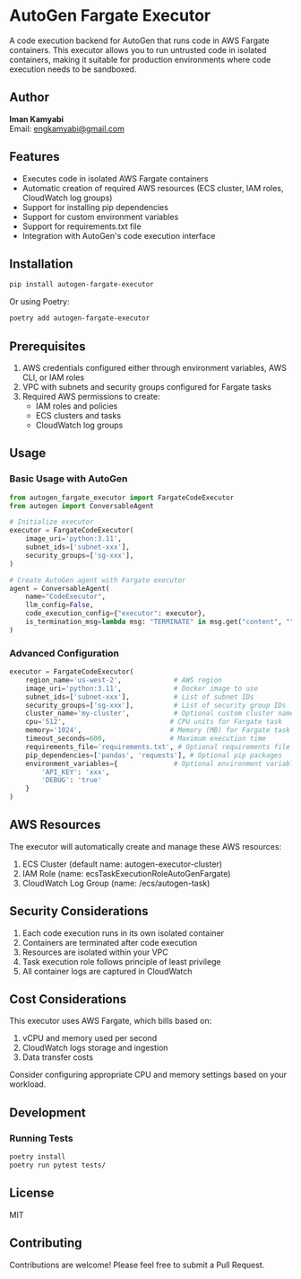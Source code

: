 # AutoGen Fargate Executor

A code execution backend for AutoGen that runs code in AWS Fargate containers. This executor allows you to run untrusted code in isolated containers, making it suitable for production environments where code execution needs to be sandboxed.

## Author
**Iman Kamyabi**  
Email: engkamyabi@gmail.com

## Features

- Executes code in isolated AWS Fargate containers
- Automatic creation of required AWS resources (ECS cluster, IAM roles, CloudWatch log groups)
- Support for installing pip dependencies
- Support for custom environment variables
- Support for requirements.txt file
- Integration with AutoGen's code execution interface

## Installation

```bash
pip install autogen-fargate-executor
```

Or using Poetry:

```bash
poetry add autogen-fargate-executor
```

## Prerequisites

1. AWS credentials configured either through environment variables, AWS CLI, or IAM roles
2. VPC with subnets and security groups configured for Fargate tasks
3. Required AWS permissions to create:
   - IAM roles and policies
   - ECS clusters and tasks
   - CloudWatch log groups

## Usage

### Basic Usage with AutoGen

```python
from autogen_fargate_executor import FargateCodeExecutor
from autogen import ConversableAgent

# Initialize executor
executor = FargateCodeExecutor(
    image_uri='python:3.11',
    subnet_ids=['subnet-xxx'],
    security_groups=['sg-xxx'],
)

# Create AutoGen agent with Fargate executor
agent = ConversableAgent(
    name="CodeExecutor",
    llm_config=False,
    code_execution_config={"executor": executor},
    is_termination_msg=lambda msg: "TERMINATE" in msg.get("content", "").strip().upper(),
)
```

### Advanced Configuration

```python
executor = FargateCodeExecutor(
    region_name='us-west-2',             # AWS region
    image_uri='python:3.11',             # Docker image to use
    subnet_ids=['subnet-xxx'],           # List of subnet IDs
    security_groups=['sg-xxx'],          # List of security group IDs
    cluster_name='my-cluster',           # Optional custom cluster name
    cpu='512',                          # CPU units for Fargate task
    memory='1024',                      # Memory (MB) for Fargate task
    timeout_seconds=600,                # Maximum execution time
    requirements_file='requirements.txt', # Optional requirements file
    pip_dependencies=['pandas', 'requests'], # Optional pip packages
    environment_variables={              # Optional environment variables
        'API_KEY': 'xxx',
        'DEBUG': 'true'
    }
)
```

## AWS Resources

The executor will automatically create and manage these AWS resources:

1. ECS Cluster (default name: autogen-executor-cluster)
2. IAM Role (name: ecsTaskExecutionRoleAutoGenFargate)
3. CloudWatch Log Group (name: /ecs/autogen-task)

## Security Considerations

1. Each code execution runs in its own isolated container
2. Containers are terminated after code execution
3. Resources are isolated within your VPC
4. Task execution role follows principle of least privilege
5. All container logs are captured in CloudWatch

## Cost Considerations

This executor uses AWS Fargate, which bills based on:
1. vCPU and memory used per second
2. CloudWatch logs storage and ingestion
3. Data transfer costs

Consider configuring appropriate CPU and memory settings based on your workload.

## Development

### Running Tests

```bash
poetry install
poetry run pytest tests/
```

## License

MIT

## Contributing

Contributions are welcome! Please feel free to submit a Pull Request.